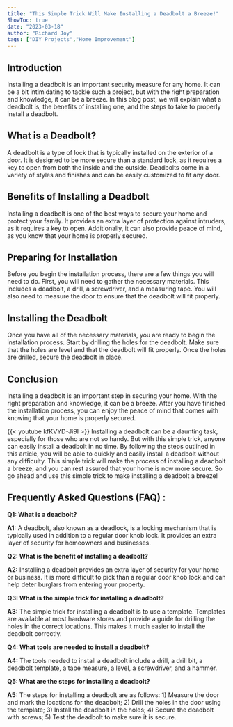 ```yaml
---
title: "This Simple Trick Will Make Installing a Deadbolt a Breeze!"
ShowToc: true 
date: "2023-03-18"
author: "Richard Joy" 
tags: ["DIY Projects","Home Improvement"]
---
```

## Introduction

Installing a deadbolt is an important security measure for any home. It can be a bit intimidating to tackle such a project, but with the right preparation and knowledge, it can be a breeze. In this blog post, we will explain what a deadbolt is, the benefits of installing one, and the steps to take to properly install a deadbolt. 

## What is a Deadbolt?

A deadbolt is a type of lock that is typically installed on the exterior of a door. It is designed to be more secure than a standard lock, as it requires a key to open from both the inside and the outside. Deadbolts come in a variety of styles and finishes and can be easily customized to fit any door. 

## Benefits of Installing a Deadbolt

Installing a deadbolt is one of the best ways to secure your home and protect your family. It provides an extra layer of protection against intruders, as it requires a key to open. Additionally, it can also provide peace of mind, as you know that your home is properly secured. 

## Preparing for Installation

Before you begin the installation process, there are a few things you will need to do. First, you will need to gather the necessary materials. This includes a deadbolt, a drill, a screwdriver, and a measuring tape. You will also need to measure the door to ensure that the deadbolt will fit properly. 

## Installing the Deadbolt

Once you have all of the necessary materials, you are ready to begin the installation process. Start by drilling the holes for the deadbolt. Make sure that the holes are level and that the deadbolt will fit properly. Once the holes are drilled, secure the deadbolt in place. 

## Conclusion

Installing a deadbolt is an important step in securing your home. With the right preparation and knowledge, it can be a breeze. After you have finished the installation process, you can enjoy the peace of mind that comes with knowing that your home is properly secured.

{{< youtube kfKVYD-Ji9I >}} 
Installing a deadbolt can be a daunting task, especially for those who are not so handy. But with this simple trick, anyone can easily install a deadbolt in no time. By following the steps outlined in this article, you will be able to quickly and easily install a deadbolt without any difficulty. This simple trick will make the process of installing a deadbolt a breeze, and you can rest assured that your home is now more secure. So go ahead and use this simple trick to make installing a deadbolt a breeze!

## Frequently Asked Questions (FAQ) :
**Q1: What is a deadbolt?**

**A1:** A deadbolt, also known as a deadlock, is a locking mechanism that is typically used in addition to a regular door knob lock. It provides an extra layer of security for homeowners and businesses. 

**Q2: What is the benefit of installing a deadbolt?**

**A2:** Installing a deadbolt provides an extra layer of security for your home or business. It is more difficult to pick than a regular door knob lock and can help deter burglars from entering your property. 

**Q3: What is the simple trick for installing a deadbolt?**

**A3:** The simple trick for installing a deadbolt is to use a template. Templates are available at most hardware stores and provide a guide for drilling the holes in the correct locations. This makes it much easier to install the deadbolt correctly. 

**Q4: What tools are needed to install a deadbolt?**

**A4:** The tools needed to install a deadbolt include a drill, a drill bit, a deadbolt template, a tape measure, a level, a screwdriver, and a hammer. 

**Q5: What are the steps for installing a deadbolt?**

**A5:** The steps for installing a deadbolt are as follows: 1) Measure the door and mark the locations for the deadbolt; 2) Drill the holes in the door using the template; 3) Install the deadbolt in the holes; 4) Secure the deadbolt with screws; 5) Test the deadbolt to make sure it is secure.





